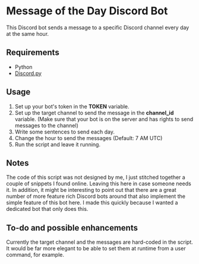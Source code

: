 # Message of the Day Discord Bot
This Discord bot sends a message to a specific Discord channel every day at the same hour.
## Requirements
- Python
- [Discord.py](https://discordpy.readthedocs.io/en/stable/)
## Usage
1. Set up your bot's token in the **TOKEN** variable.
2. Set up the target channel to send the message in the **channel_id** variable. (Make sure that your bot is on the server and has rights to send messages to the channel)
3. Write some sentences to send each day.
4. Change the hour to send the messages (Default: 7 AM UTC)
5. Run the script and leave it running.
## Notes
The code of this script was not designed by me, I just stitched together a couple of snippets I found online. Leaving this here in case someone needs it.
In addition, it might be interesting to point out that there are a great number of more feature rich Discord bots around that also implement the simple feature of this bot here. I made this quickly because I wanted a dedicated bot that only does this.
## To-do and possible enhancements
Currently the target channel and the messages are hard-coded in the script. It would be far more elegant to be able to set them at runtime from a user command, for example.